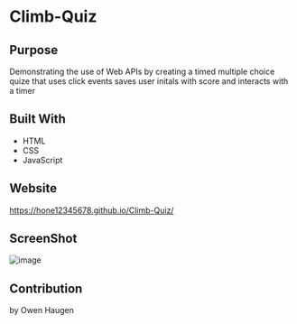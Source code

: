 # Climb-Quiz

## Purpose
Demonstrating the use of Web APIs by creating a timed multiple choice quize that uses click events saves user initals with score and interacts with a timer

## Built With
* HTML
* CSS
* JavaScript

## Website
https://hone12345678.github.io/Climb-Quiz/


## ScreenShot
![image](https://user-images.githubusercontent.com/46331608/142776546-59cab803-24e9-4bf1-bcf6-e477c1192e25.png)



## Contribution
by Owen Haugen

